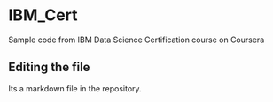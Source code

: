 # IBM_Cert
Sample code from IBM Data Science Certification course on Coursera

## Editing the file

Its a markdown file in the repository.
